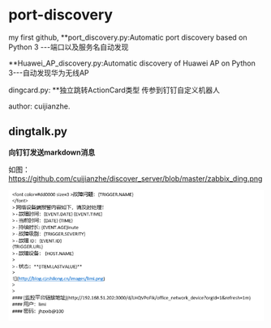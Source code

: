# port-discovery
my first github,
**port_discovery.py:Automatic port discovery based on Python 3 ---端口以及服务名自动发现

**Huawei_AP_discovery.py:Automatic discovery of Huawei AP on Python 3---自动发现华为无线AP


dingcard.py: **独立跳转ActionCard类型 传参到钉钉自定义机器人


author: cuijianzhe.

## dingtalk.py
**向钉钉发送markdown消息**



如图：
https://github.com/cuijianzhe/discover_server/blob/master/zabbix_ding.png

![](https://github.com/cuijianzhe/discover_server/blob/master/img/action.png)
